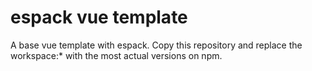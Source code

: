 # espack vue template

A base vue template with espack.
Copy this repository and replace the workspace:* with the most actual versions on npm.
